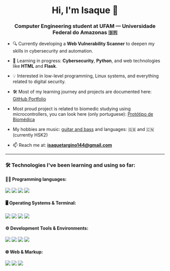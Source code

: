 <h1 align="center">Hi, I'm Isaque 👋</h1>
<h3 align="center">Computer Engineering student at UFAM — Universidade Federal do Amazonas 🇧🇷</h3>

- 🔍 Currently developing a **Web Vulnerability Scanner** to deepen my skills in cybersecurity and automation.

- 🧠 Learning in progress: **Cybersecurity**, **Python**, and web technologies like **HTML** and **Flask**.

- 💡 Interested in low-level programming, Linux systems, and everything related to digital security.

- 🛠️ Most of my learning journey and projects are documented here: [GitHub Portfolio](https://github.com/itaargino?tab=repositories)

- Most proud project is related to biomedic studying using microcontrollers, you can look here (only portuguese): [Protótipo de Biomédica](https://github.com/itaargino/mao_robotica-SUPER-UFAM)

- My hobbies are music: [guitar and bass]() and languages: 🇬🇧 and 🇨🇳 (currently HSK2)

- 📫 Reach me at: **isaquetargino144@gmail.com**

---
### 🛠️ Technologies I've been learning and using so far:

#### 👨‍💻 Programming languages:
<p>
  <img src="https://img.shields.io/badge/C-00599C?style=flat&logo=c&logoColor=white" />
  <img src="https://img.shields.io/badge/C++-00599C?style=flat&logo=c%2B%2B&logoColor=white" />
  <img src="https://img.shields.io/badge/Python-3776AB?style=flat&logo=python&logoColor=white" />
  <img src="https://img.shields.io/badge/C%23-239120?style=flat&logo=c-sharp&logoColor=white" />
</p>

#### 🖥️ Operating Systems & Terminal:
<p>
  <img src="https://img.shields.io/badge/Linux-FCC624?style=flat&logo=linux&logoColor=black" />
  <img src="https://img.shields.io/badge/Arch_Linux-1793D1?style=flat&logo=arch-linux&logoColor=white" />
  <img src="https://img.shields.io/badge/Ubuntu-E95420?style=flat&logo=ubuntu&logoColor=white" />
  <img src="https://img.shields.io/badge/Bash-4EAA25?style=flat&logo=gnu-bash&logoColor=white" />
</p>

#### ⚙️ Development Tools & Environments:
<p>
  <img src="https://img.shields.io/badge/VS_Code-007ACC?style=flat&logo=visual-studio-code&logoColor=white" />
  <img src="https://img.shields.io/badge/Git-F05032?style=flat&logo=git&logoColor=white" />
  <img src="https://img.shields.io/badge/GitHub-181717?style=flat&logo=github&logoColor=white" />
  <img src="https://img.shields.io/badge/Arduino-00979D?style=flat&logo=arduino&logoColor=white" />
</p>

#### 🌐 Web & Markup:
<p>
  <img src="https://img.shields.io/badge/HTML5-E34F26?style=flat&logo=html5&logoColor=white" />
  <img src="https://img.shields.io/badge/CSS3-1572B6?style=flat&logo=css3&logoColor=white" />
  <img src="https://img.shields.io/badge/Markdown-000000?style=flat&logo=markdown&logoColor=white" />
</p>
